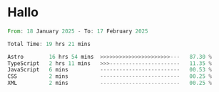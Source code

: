 # Hallo
<!--START_SECTION:waka-->

```rust
From: 18 January 2025 - To: 17 February 2025

Total Time: 19 hrs 21 mins

Astro        16 hrs 54 mins  >>>>>>>>>>>>>>>>>>>>>>---   87.30 %
TypeScript   2 hrs 11 mins   >>>----------------------   11.35 %
JavaScript   6 mins          -------------------------   00.53 %
CSS          2 mins          -------------------------   00.25 %
XML          2 mins          -------------------------   00.25 %
```

<!--END_SECTION:waka-->
